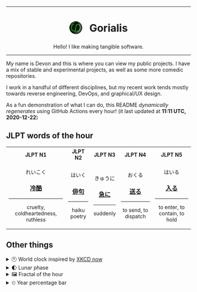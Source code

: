 ***

<h1 align="center">
<sub>
    <img src="readme/resources/avatar.png" height="36">
</sub>
&nbsp;
Gorialis
</h1>
<p align="center">
Hello! I like making tangible software.
</p>

***

My name is Devon and this is where you can view my public projects. I have a mix of stable and experimental projects, as well as some more comedic repositories.

I work in a handful of different disciplines, but my recent work tends mostly towards reverse engineering, DevOps, and graphical/UX design.

As a fun demonstration of what I can do, this README *dynamically regenerates* using GitHub Actions every hour! (it last updated at **11:11 UTC, 2020-12-22**)

<h2>JLPT words of the hour</h2>
<table>
    <tr>
        <th>JLPT N1</th>
        <th>JLPT N2</th>
        <th>JLPT N3</th>
        <th>JLPT N4</th>
        <th>JLPT N5</th>
    </tr>
    <tr>
        <td>
            <p align="center">れいこく</p>
            <h3 align="center"><b><a href="https://jisho.org/search/%E5%86%B7%E9%85%B7">冷酷</a></b></h3>
            <hr>
            <p align="center">cruelty,<wbr> coldheartedness,<wbr> ruthless</p>
        </td>
        <td>
            <p align="center">はいく</p>
            <h3 align="center"><b><a href="https://jisho.org/search/%E4%BF%B3%E5%8F%A5">俳句</a></b></h3>
            <hr>
            <p align="center">haiku poetry</p>
        </td>
        <td>
            <p align="center">きゅうに</p>
            <h3 align="center"><b><a href="https://jisho.org/search/%E6%80%A5%E3%81%AB">急に</a></b></h3>
            <hr>
            <p align="center">suddenly</p>
        </td>
        <td>
            <p align="center">おくる</p>
            <h3 align="center"><b><a href="https://jisho.org/search/%E9%80%81%E3%82%8B">送る</a></b></h3>
            <hr>
            <p align="center">to send,<wbr> to dispatch</p>
        </td>
        <td>
            <p align="center">はいる</p>
            <h3 align="center"><b><a href="https://jisho.org/search/%E5%85%A5%E3%82%8B">入る</a></b></h3>
            <hr>
            <p align="center">to enter,<wbr> to contain,<wbr> to hold</p>
        </td>
    </tr>
</table>

<h2>Other things</h2>
<details>
<summary>🕚  World clock inspired by <a href="https://xkcd.com/now">XKCD now</a></summary>

> <img src="generated/now.png" width="512">

</details>
<details>
<summary>🌓 Lunar phase</summary>

The moon is approximately 28.41% through its phase (First Quarter).

</details>
<details>
<summary>&#x1f5bc; Fractal of the hour</summary>

> <img src="generated/fractal.png" width="512">

</details>
<details>
<summary>&#x23f2; Year percentage bar</summary>
<pre><code>2020 [███████████████████▁] 97.40%</code></pre>
</details>
